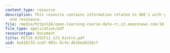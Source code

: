 ```yaml
---
content_type: resource
description: This resource contains information related to ODE's with periodic input,
  and resonance.
file: /media/https%3A/open-learning-course-data-rc.s3.amazonaws.com/18-03sc-differential-equations-fall-2011/9a4161fd1cdf902c8cfedb16ed4258cf_MIT18_03SCF11_s23_0intro.pdf
file_type: application/pdf
resourcetype: Document
title: MIT18_03SCF11_s23_0intro.pdf
uid: 9a4161fd-1cdf-902c-8cfe-db16ed4258cf
---
```

